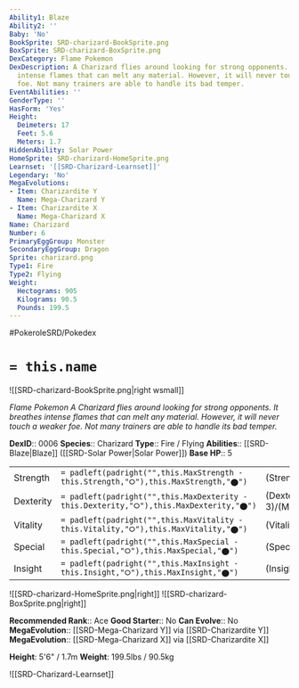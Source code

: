 ```yaml
---
Ability1: Blaze
Ability2: ''
Baby: 'No'
BookSprite: SRD-charizard-BookSprite.png
BoxSprite: SRD-charizard-BoxSprite.png
DexCategory: Flame Pokemon
DexDescription: A Charizard flies around looking for strong opponents. It breathes
  intense flames that can melt any material. However, it will never touch a weaker
  foe. Not many trainers are able to handle its bad temper.
EventAbilities: ''
GenderType: ''
HasForm: 'Yes'
Height:
  Deimeters: 17
  Feet: 5.6
  Meters: 1.7
HiddenAbility: Solar Power
HomeSprite: SRD-charizard-HomeSprite.png
Learnset: '[[SRD-Charizard-Learnset]]'
Legendary: 'No'
MegaEvolutions:
- Item: Charizardite Y
  Name: Mega-Charizard Y
- Item: Charizardite X
  Name: Mega-Charizard X
Name: Charizard
Number: 6
PrimaryEggGroup: Monster
SecondaryEggGroup: Dragon
Sprite: charizard.png
Type1: Fire
Type2: Flying
Weight:
  Hectograms: 905
  Kilograms: 90.5
  Pounds: 199.5
---
```


#PokeroleSRD/Pokedex

# `= this.name`

![[SRD-charizard-BookSprite.png|right wsmall]]

*Flame Pokemon*
*A Charizard flies around looking for strong opponents. It breathes intense flames that can melt any material. However, it will never touch a weaker foe. Not many trainers are able to handle its bad temper.*

**DexID**:: 0006
**Species**:: Charizard
**Type**:: Fire / Flying
**Abilities**:: [[SRD-Blaze|Blaze]] ([[SRD-Solar Power|Solar Power]])
**Base HP**:: 5

|           |                                                                                        |                                          |
| --------- | -------------------------------------------------------------------------------------- | ---------------------------------------- |
| Strength  | `= padleft(padright("",this.MaxStrength - this.Strength,"⭘"),this.MaxStrength,"⬤")`    | (Strength::2)/(MaxStrength::5)   |
| Dexterity | `= padleft(padright("",this.MaxDexterity - this.Dexterity,"⭘"),this.MaxDexterity,"⬤")` | (Dexterity:: 3)/(MaxDexterity::6) |
| Vitality  | `= padleft(padright("",this.MaxVitality - this.Vitality,"⭘"),this.MaxVitality,"⬤")`    | (Vitality::2)/(MaxVitality::5)   |
| Special   | `= padleft(padright("",this.MaxSpecial - this.Special,"⭘"),this.MaxSpecial,"⬤")`       | (Special::3)/(MaxSpecial::6)     |
| Insight   | `= padleft(padright("",this.MaxInsight - this.Insight,"⭘"),this.MaxInsight,"⬤")`       | (Insight::2)/(MaxInsight::5)     |

![[SRD-charizard-HomeSprite.png|right]]
![[SRD-charizard-BoxSprite.png|right]]

**Recommended Rank**:: Ace
**Good Starter**:: No
**Can Evolve**:: No
**MegaEvolution**:: [[SRD-Mega-Charizard Y]]
via [[SRD-Charizardite Y]]
**MegaEvolution**:: [[SRD-Mega-Charizard X]]
via [[SRD-Charizardite X]]

**Height**: 5'6" / 1.7m
**Weight**: 199.5lbs / 90.5kg

![[SRD-Charizard-Learnset]]